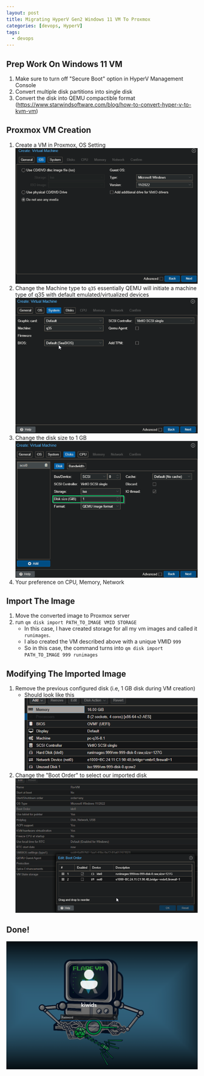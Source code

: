 ```yaml
---
layout: post
title: Migrating HyperV Gen2 Windows 11 VM To Proxmox
categories: [devops, HyperV]
tags:
  - devops
---
```


## Prep Work On Windows 11 VM
1. Make sure to turn off "Secure Boot" option in HyperV Management Console
2. Convert multiple disk partitions into single disk
3. Convert the disk into QEMU compactible format (https://www.starwindsoftware.com/blog/how-to-convert-hyper-v-to-kvm-vm)


## Proxmox VM Creation
1. Create a VM in Proxmox, OS Setting
![](/assets/images/03-26-20242024-03-26-Migrating%20HyperV%20Gen2%20Windows%20VM%20To%20Proxmox.png)
2. Change the Machine type to `q35` essentially QEMU will initiate a machine type of q35 with default emulated/virtualized devices
![](/assets/images/03-26-20242024-03-26-Migrating%20HyperV%20Gen2%20Windows%20VM%20To%20Proxmox-1.png)
3. Change the disk size to 1 GB
![](/assets/images/03-26-20242024-03-26-Migrating%20HyperV%20Gen2%20Windows%20VM%20To%20Proxmox-3.png)
4. Your preference on CPU, Memory, Network


## Import The Image 
1. Move the converted image to Proxmox server 
2. run `qm disk import PATH_TO_IMAGE VMID STORAGE`
	- In this case, I have created storage for all my vm images and called it `runimages`.
	- I also created the VM described above with a unique VMID `999`
	- So in this case, the command turns into `qm disk import PATH_TO_IMAGE 999 runimages`

## Modifying The Imported Image
1. Remove the previous configured disk (i.e, 1 GB disk during VM creation)
	- Should look like this 
![](/assets/images/03-26-20242024-03-26-Migrating%20HyperV%20Gen2%20Windows%20VM%20To%20Proxmox-4.png)
2. Change the "Boot Order" to select our imported disk
![](/assets/images/03-26-20242024-03-26-Migrating%20HyperV%20Gen2%20Windows%20VM%20To%20Proxmox-5.png)


## Done!
![](/assets/images/03-26-20242024-03-26-Migrating%20HyperV%20Gen2%20Windows%20VM%20To%20Proxmox-6.png)